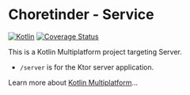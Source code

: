 # Choretinder - Service

[![Kotlin](https://img.shields.io/badge/kotlin-2.0.20-blue.svg?logo=kotlin)](http://kotlinlang.org)
[![Coverage Status](https://coveralls.io/repos/github/Choretinder/chore-service/badge.svg)](https://coveralls.io/github/Choretinder/chore-service?cache-control=no-cache)

This is a Kotlin Multiplatform project targeting Server.

* `/server` is for the Ktor server application.

Learn more about [Kotlin Multiplatform](https://www.jetbrains.com/help/kotlin-multiplatform-dev/get-started.html)…